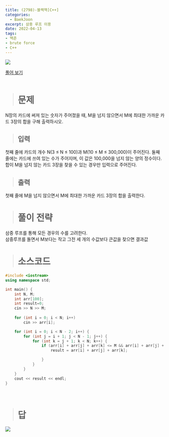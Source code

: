 ```yaml
---
title: (2798)-블랙잭[C++]
categories: 
  - BaekJoon
excerpt: 삼중 루프 이용
date: 2022-04-13
tags:
- 백준
- brute force
- C++
---
```


<img src="https://user-images.githubusercontent.com/76837780/163838826-e7dad5a6-bd03-431c-98e7-1a809f1cd01b.png" />

[풀어 보기](https://www.acmicpc.net/problem/2798)
<br/>
<br/>
> # 문제

N장의 카드에 써져 있는 숫자가 주어졌을 때, M을 넘지 않으면서 M에 최대한 가까운 카드 3장의 합을 구해 출력하시오.
<br/>

> ## 입력

첫째 줄에 카드의 개수 N(3 ≤ N ≤ 100)과 M(10 ≤ M ≤ 300,000)이 주어진다. 둘째 줄에는 카드에 쓰여 있는 수가 주어지며, 이 값은 100,000을 넘지 않는 양의 정수이다.
합이 M을 넘지 않는 카드 3장을 찾을 수 있는 경우만 입력으로 주어진다.
<br/>

> ## 출력

첫째 줄에 M을 넘지 않으면서 M에 최대한 가까운 카드 3장의 합을 출력한다.
<br/>

> # 풀이 전략

삼중 루프를 통해 모든 경우의 수를 고려한다.</br>
삼중루프를 돌면서 M보다는 작고 그전 세 개의 수값보다 큰값을 찾으면 결과값
<br/>

> # 소스코드

```c++ 
#include <iostream>
using namespace std;

int main() {
	int N, M;
	int arr[100];
	int result=0;
	cin >> N >> M;
	
	for (int i = 0; i < N; i++)
		cin >> arr[i];

	for (int i = 0; i < N - 2; i++) {
		for (int j = i + 1; j < N - 1; j++) {
			for (int k = j + 1; k < N; k++) {
				if (arr[i] + arr[j] + arr[k] <= M && arr[i] + arr[j] + arr[k] > result){ //삼중루프를 돌면서 M보다는 작고 그전 세 개의 수값보다 큰값을 찾으면 결과값
					result = arr[i] + arr[j] + arr[k];

				}
			}
		}
	}
	cout << result << endl;
}
```
<br />

> # 답

<img src="https://user-images.githubusercontent.com/76837780/163838990-c1d90031-7f6a-4aa9-ae2f-42a7dbb6aee0.png" />



